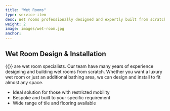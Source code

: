 ```yaml
---
title: "Wet Rooms"
type: service-item
desc: Wet rooms professionally designed and expertly built from scratch.
weight: 2
image: images/wet-room.jpg
anchor: 
---
```

## Wet Room Design & Installation

{{<company>}} are wet room specialists. Our team have many years of experience designing and building wet rooms from scratch. Whether you want a luxury wet room or just an additional bathing area, we can design and install to fit almost any space.

* Ideal solution for those with restricted mobility
* Bespoke and built to your specific requirement 
* Wide range of tile and flooring available
